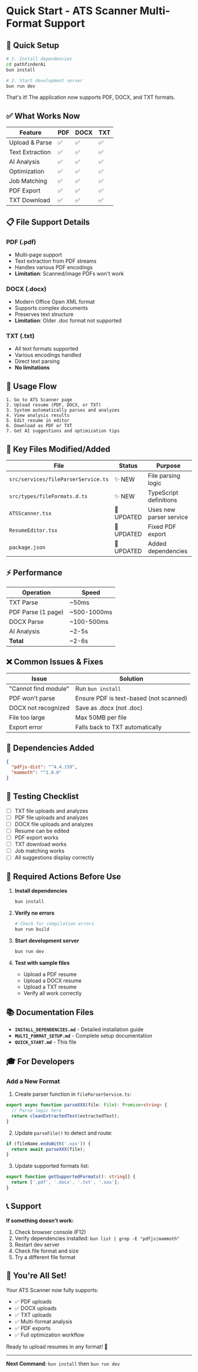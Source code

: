 # Quick Start - ATS Scanner Multi-Format Support

## 🚀 Quick Setup

```bash
# 1. Install dependencies
cd pathfinderAi
bun install

# 2. Start development server
bun run dev
```

That's it! The application now supports PDF, DOCX, and TXT formats.

## ✅ What Works Now

| Feature | PDF | DOCX | TXT |
|---------|-----|------|-----|
| Upload & Parse | ✅ | ✅ | ✅ |
| Text Extraction | ✅ | ✅ | ✅ |
| AI Analysis | ✅ | ✅ | ✅ |
| Optimization | ✅ | ✅ | ✅ |
| Job Matching | ✅ | ✅ | ✅ |
| PDF Export | ✅ | ✅ | ✅ |
| TXT Download | ✅ | ✅ | ✅ |

## 📋 File Support Details

### PDF (.pdf)
- Multi-page support
- Text extraction from PDF streams
- Handles various PDF encodings
- **Limitation**: Scanned/image PDFs won't work

### DOCX (.docx)
- Modern Office Open XML format
- Supports complex documents
- Preserves text structure
- **Limitation**: Older .doc format not supported

### TXT (.txt)
- All text formats supported
- Various encodings handled
- Direct text parsing
- **No limitations**

## 🎯 Usage Flow

```
1. Go to ATS Scanner page
2. Upload resume (PDF, DOCX, or TXT)
3. System automatically parses and analyzes
4. View analysis results
5. Edit resume in editor
6. Download as PDF or TXT
7. Get AI suggestions and optimization tips
```

## 📁 Key Files Modified/Added

| File | Status | Purpose |
|------|--------|---------|
| `src/services/fileParserService.ts` | ✨ NEW | File parsing logic |
| `src/types/fileFormats.d.ts` | ✨ NEW | TypeScript definitions |
| `ATSScanner.tsx` | 🔄 UPDATED | Uses new parser service |
| `ResumeEditor.tsx` | 🔄 UPDATED | Fixed PDF export |
| `package.json` | 🔄 UPDATED | Added dependencies |

## ⚡ Performance

| Operation | Speed |
|-----------|-------|
| TXT Parse | ~50ms |
| PDF Parse (1 page) | ~500-1000ms |
| DOCX Parse | ~100-500ms |
| AI Analysis | ~2-5s |
| **Total** | ~2-6s |

## ❌ Common Issues & Fixes

| Issue | Solution |
|-------|----------|
| "Cannot find module" | Run `bun install` |
| PDF won't parse | Ensure PDF is text-based (not scanned) |
| DOCX not recognized | Save as .docx (not .doc) |
| File too large | Max 50MB per file |
| Export error | Falls back to TXT automatically |

## 🔧 Dependencies Added

```json
{
  "pdfjs-dist": "^4.4.159",
  "mammoth": "^1.8.0"
}
```

## 📝 Testing Checklist

- [ ] TXT file uploads and analyzes
- [ ] PDF file uploads and analyzes
- [ ] DOCX file uploads and analyzes
- [ ] Resume can be edited
- [ ] PDF export works
- [ ] TXT download works
- [ ] Job matching works
- [ ] All suggestions display correctly

## 🚨 Required Actions Before Use

1. **Install dependencies**
   ```bash
   bun install
   ```

2. **Verify no errors**
   ```bash
   # Check for compilation errors
   bun run build
   ```

3. **Start development server**
   ```bash
   bun run dev
   ```

4. **Test with sample files**
   - Upload a PDF resume
   - Upload a DOCX resume
   - Upload a TXT resume
   - Verify all work correctly

## 📚 Documentation Files

- **`INSTALL_DEPENDENCIES.md`** - Detailed installation guide
- **`MULTI_FORMAT_SETUP.md`** - Complete setup documentation
- **`QUICK_START.md`** - This file

## 🎓 For Developers

### Add a New Format

1. Create parser function in `fileParserService.ts`:
```typescript
export async function parseXXX(file: File): Promise<string> {
  // Parse logic here
  return cleanExtractedText(extractedText);
}
```

2. Update `parseFile()` to detect and route:
```typescript
if (fileName.endsWith('.xxx')) {
  return await parseXXX(file);
}
```

3. Update supported formats list:
```typescript
export function getSupportedFormats(): string[] {
  return ['.pdf', '.docx', '.txt', '.xxx'];
}
```

## 📞 Support

**If something doesn't work:**

1. Check browser console (F12)
2. Verify dependencies installed: `bun list | grep -E "pdfjs|mammoth"`
3. Restart dev server
4. Check file format and size
5. Try a different file format

## 🎉 You're All Set!

Your ATS Scanner now fully supports:
- ✅ PDF uploads
- ✅ DOCX uploads  
- ✅ TXT uploads
- ✅ Multi-format analysis
- ✅ PDF exports
- ✅ Full optimization workflow

Ready to upload resumes in any format! 🚀

---

**Next Command**: `bun install` then `bun run dev`
